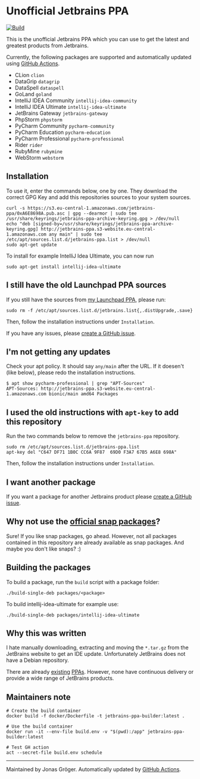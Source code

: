 # Unofficial Jetbrains PPA
[![Build](https://github.com/JonasGroeger/jetbrains-ppa/actions/workflows/build.yml/badge.svg)](https://github.com/JonasGroeger/jetbrains-ppa/actions/workflows/build.yml)

This is the unofficial Jetbrains PPA which you can use to get the latest and greatest products from Jetbrains.

Currently, the following packages are supported and automatically updated using [GitHub Actions](https://github.com/JonasGroeger/jetbrains-ppa/actions).

* CLion `clion`
* DataGrip `datagrip`
* DataSpell `dataspell`
* GoLand `goland`
* IntelliJ IDEA Community `intellij-idea-community`
* IntelliJ IDEA Ultimate `intellij-idea-ultimate`
* JetBrains Gateway `jetbrains-gateway`
* PhpStorm `phpstorm`
* PyCharm Community `pycharm-community`
* PyCharm Education `pycharm-education`
* PyCharm Professional `pycharm-professional`
* Rider `rider`
* RubyMine `rubymine`
* WebStorm `webstorm`

## Installation

To use it, enter the commands below, one by one. They download the correct GPG Key and add this repositories sources to your system sources.

```
curl -s https://s3.eu-central-1.amazonaws.com/jetbrains-ppa/0xA6E8698A.pub.asc | gpg --dearmor | sudo tee /usr/share/keyrings/jetbrains-ppa-archive-keyring.gpg > /dev/null
echo "deb [signed-by=/usr/share/keyrings/jetbrains-ppa-archive-keyring.gpg] http://jetbrains-ppa.s3-website.eu-central-1.amazonaws.com any main" | sudo tee /etc/apt/sources.list.d/jetbrains-ppa.list > /dev/null
sudo apt-get update
```

To install for example IntelliJ Idea Ultimate, you can now run

```
sudo apt-get install intellij-idea-ultimate
```

## I still have the old Launchpad PPA sources
If you still have the sources from [my Launchpad PPA](https://launchpad.net/~jonas-groeger/+archive/ubuntu/jetbrains), please run:

```
sudo rm -f /etc/apt/sources.list.d/jetbrains.list{,.distUpgrade,.save}
```

Then, follow the installation instructions under `Installation`.

If you have any issues, please [create a GitHub issue](https://github.com/JonasGroeger/jetbrains-ppa/issues/new).

## I'm not getting any updates

Check your apt policy. It should say `any/main` after the URL. If it doesen't (like below), please redo the installation instructions.

```shell-session
$ apt show pycharm-professional | grep "APT-Sources"
APT-Sources: http://jetbrains-ppa.s3-website.eu-central-1.amazonaws.com bionic/main amd64 Packages
```

## I used the old instructions with `apt-key` to add this repository

Run the two commands below to remove the `jetbrains-ppa` repository.

```
sudo rm /etc/apt/sources.list.d/jetbrains-ppa.list
apt-key del "C647 DF71 1B0C CC6A 9F87  69D0 F3A7 67B5 A6E8 698A"
```

Then, follow the installation instructions under `Installation`.

## I want another package

If you want a package for another Jetbrains product please [create a GitHub issue](https://github.com/JonasGroeger/jetbrains-ppa/issues/new).

## Why not use the [official snap packages](https://snapcraft.io/search?q=jetbrains)?

Sure! If you like snap packages, go ahead. However, not all packages contained in this repository are already available as snap packages. And maybe you don't like snaps? :)

## Building the packages

To build a package, run the `build` script with a package folder:

    ./build-single-deb packages/<package>

To build intellij-idea-ultimate for example use:

    ./build-single-deb packages/intellij-idea-ultimate

## Why this was written

I hate manually downloading, extracting and moving the `*.tar.gz` from the
JetBrains website to get an IDE update. Unfortunately JetBrains does not have a
Debian repository.

There are already [existing](https://launchpad.net/~mmk2410/+archive/ubuntu/intellij-idea)
 [PPAs](https://launchpad.net/~vantuz/+archive/ubuntu/jetbrains).
However, none have continuous delivery or provide a wide range of JetBrains products.

## Maintainers note

```
# Create the build container
docker build -f docker/Dockerfile -t jetbrains-ppa-builder:latest .

# Use the build container
docker run -it --env-file build.env -v "$(pwd):/app" jetbrains-ppa-builder:latest

# Test GH action
act --secret-file build.env schedule
```

---

Maintained by Jonas Gröger. Automatically updated by [GitHub Actions](https://github.com/JonasGroeger/jetbrains-ppa/actions).
